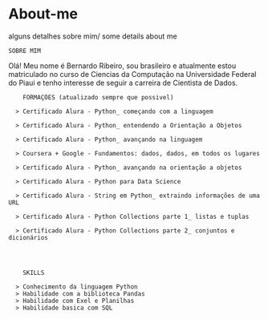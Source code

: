 # About-me
alguns detalhes sobre mim/ some details about me

    SOBRE MIM

  Olá! 
  Meu nome é Bernardo Ribeiro, sou brasileiro e atualmente estou matriculado no curso de Ciencias da Computação na Universidade Federal do Piaui e tenho interesse de seguir a carreira de Cientista de Dados.
    
        FORMAÇÕES (atualizado sempre que possivel)
      
      > Certificado Alura - Python_ começando com a linguagem
    
      > Certificado Alura - Python_ entendendo a Orientação a Objetos
   
      > Certificado Alura - Python_ avançando na linguagem
      
      > Coursera + Google - Fundamentos: dados, dados, em todos os lugares 
      
      > Certificado Alura - Python_ avançando na orientação a objetos
      
      > Certificado Alura - Python para Data Science
      
      > Certificado Alura - String em Python_ extraindo informações de uma URL
      
      > Certificado Alura - Python Collections parte 1_ listas e tuplas
      
      > Certificado Alura - Python Collections parte 2_ conjuntos e dicionários
      
      

      
        SKILLS
        
      > Conhecimento da linguagem Python
      > Habilidade com a biblioteca Pandas
      > Habilidade com Exel e Planilhas
      > Habilidade basica com SQL
